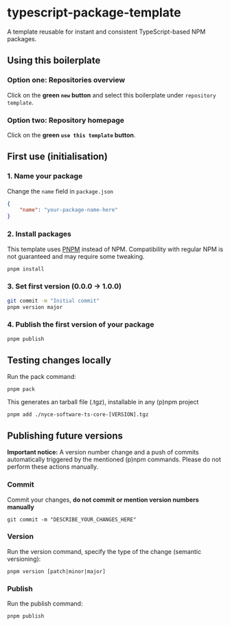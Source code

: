 # typescript-package-template

A template reusable for instant and consistent TypeScript-based NPM packages.

## Using this boilerplate

### Option one: Repositories overview

Click on the **green `new` button** and select this boilerplate under `repository template`.

### Option two: Repository homepage

Click on the **green `use this template` button**.

## First use (initialisation)

### 1. Name your package

Change the `name` field in `package.json`

```json
{
    "name": "your-package-name-here"
}
```

### 2. Install packages
This template uses [PNPM](https://pnpm.io/) instead of NPM. Compatibility with regular NPM is not guaranteed and may require some tweaking.

```bash
pnpm install
```

### 3. Set first version (0.0.0 -> 1.0.0)

```bash
git commit -m "Initial commit"
pnpm version major
```

### 4. Publish the first version of your package

```bash
pnpm publish
```

## Testing changes locally

Run the pack command:

```shell
pnpm pack
```

This generates an tarball file (.tgz), installable in any (p)npm project

```shell
pnpm add ./nyce-software-ts-core-[VERSION].tgz
```

## Publishing future versions

**Important notice:** A version number change and a push of commits automatically triggered by the mentioned (p)npm commands.
Please do not perform these actions manually.

### Commit

Commit your changes, **do not commit or mention version numbers manually**

```shell
git commit -m "DESCRIBE_YOUR_CHANGES_HERE"
```
### Version

Run the version command, specify the type of the change (semantic versioning):

```shell
pnpm version [patch|minor|major]
```

### Publish

Run the publish command:

```shell
pnpm publish
```
